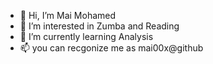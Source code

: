 - 👋 Hi, I’m Mai Mohamed
- 👀 I’m interested in Zumba and Reading 
- 🌱 I’m currently learning Analysis
- 📫 you can recgonize me as mai00x@github

<!---
mai00x/mai00x is a ✨ special ✨ repository because its `README.md` (this file) appears on your GitHub profile.
You can click the Preview link to take a look at your changes.
--->
